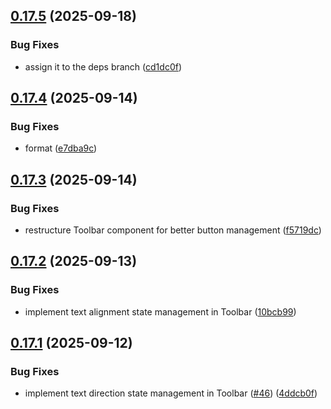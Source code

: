 ## [0.17.5](https://github.com/hackthefutureofeducation/ketabak/compare/v0.17.4...v0.17.5) (2025-09-18)


### Bug Fixes

* assign it to the deps branch ([cd1dc0f](https://github.com/hackthefutureofeducation/ketabak/commit/cd1dc0ff7356cba1d60a3bda5ad10d1df7a9f08c))



## [0.17.4](https://github.com/hackthefutureofeducation/ketabak/compare/v0.17.3...v0.17.4) (2025-09-14)


### Bug Fixes

* format ([e7dba9c](https://github.com/hackthefutureofeducation/ketabak/commit/e7dba9cde86a3eebe493a6c1e864bee9418f27fb))



## [0.17.3](https://github.com/hackthefutureofeducation/ketabak/compare/v0.17.2...v0.17.3) (2025-09-14)


### Bug Fixes

* restructure Toolbar component for better button management ([f5719dc](https://github.com/hackthefutureofeducation/ketabak/commit/f5719dcc3732b3eb8fc381ef937c8c505101e22a))



## [0.17.2](https://github.com/hackthefutureofeducation/ketabak/compare/v0.17.1...v0.17.2) (2025-09-13)


### Bug Fixes

* implement text alignment state management in Toolbar ([10bcb99](https://github.com/hackthefutureofeducation/ketabak/commit/10bcb99658fb03419cd56c61419efb4da83f0774))



## [0.17.1](https://github.com/hackthefutureofeducation/ketabak/compare/v0.17.0...v0.17.1) (2025-09-12)


### Bug Fixes

* implement text direction state management in Toolbar ([#46](https://github.com/hackthefutureofeducation/ketabak/issues/46)) ([4ddcb0f](https://github.com/hackthefutureofeducation/ketabak/commit/4ddcb0f6a7d62254322988c72c7a2fafb8605430))



